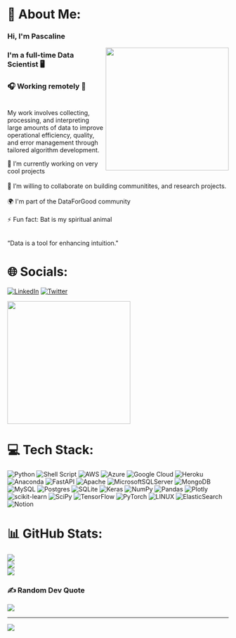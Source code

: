 # 💫 About Me:
### Hi, I'm Pascaline 
<img align="right" src="https://media.giphy.com/media/v1.Y2lkPTc5MGI3NjExYmUzZTBhMmUzNWI2YmM2NTIxNGM0NzEzZGU0YTRhMTAzMzIwOTNjMCZlcD12MV9pbnRlcm5hbF9naWZzX2dpZklkJmN0PWc/HUplkVCPY7jTW/giphy.gif" height="280">

### I'm a full-time Data Scientist 🖥️ 
### 🎧 Working remotely 🍵<br><br>

My work involves collecting, processing, and interpreting large amounts of data to improve operational efficiency, quality, and error management through tailored algorithm development.

🔭 I’m currently working on very cool projects<br><br>
👯 I’m willing to collaborate on building communitites, and research projects.<br><br>
🌍 I'm part of the DataForGood community<br><br>
⚡ Fun fact: Bat is my spiritual animal<br><br>

“Data is a tool for enhancing intuition."



# 🌐 Socials:
[![LinkedIn](https://img.shields.io/badge/LinkedIn-%230077B5.svg?logo=linkedin&logoColor=white)](https://linkedin.com/in/pascaline-grondein) [![Twitter](https://img.shields.io/badge/Twitter-%231DA1F2.svg?logo=Twitter&logoColor=white)](https://twitter.com/@PG_DataSE) 

<img src="https://media.giphy.com/media/v1.Y2lkPTc5MGI3NjExYjE4MGEyZDliYjVlMmNkNjRjNjNkYTdjYzZjOTNmYTBhZGU4Mzg0ZSZlcD12MV9pbnRlcm5hbF9naWZzX2dpZklkJmN0PWc/JWuBH9rCO2uZuHBFpm/giphy.gif" height="280">

# 💻 Tech Stack:
![Python](https://img.shields.io/badge/python-3670A0?style=for-the-badge&logo=python&logoColor=ffdd54) ![Shell Script](https://img.shields.io/badge/shell_script-%23121011.svg?style=for-the-badge&logo=gnu-bash&logoColor=white) ![AWS](https://img.shields.io/badge/AWS-%23FF9900.svg?style=for-the-badge&logo=amazon-aws&logoColor=white) ![Azure](https://img.shields.io/badge/azure-%230072C6.svg?style=for-the-badge&logo=azure-devops&logoColor=white) ![Google Cloud](https://img.shields.io/badge/Google%20Cloud-%234285F4.svg?style=for-the-badge&logo=google-cloud&logoColor=white) ![Heroku](https://img.shields.io/badge/heroku-%23430098.svg?style=for-the-badge&logo=heroku&logoColor=white) ![Anaconda](https://img.shields.io/badge/Anaconda-%2344A833.svg?style=for-the-badge&logo=anaconda&logoColor=white) ![FastAPI](https://img.shields.io/badge/FastAPI-005571?style=for-the-badge&logo=fastapi) ![Apache](https://img.shields.io/badge/apache-%23D42029.svg?style=for-the-badge&logo=apache&logoColor=white) ![MicrosoftSQLServer](https://img.shields.io/badge/Microsoft%20SQL%20Sever-CC2927?style=for-the-badge&logo=microsoft%20sql%20server&logoColor=white) ![MongoDB](https://img.shields.io/badge/MongoDB-%234ea94b.svg?style=for-the-badge&logo=mongodb&logoColor=white) ![MySQL](https://img.shields.io/badge/mysql-%2300f.svg?style=for-the-badge&logo=mysql&logoColor=white) ![Postgres](https://img.shields.io/badge/postgres-%23316192.svg?style=for-the-badge&logo=postgresql&logoColor=white) ![SQLite](https://img.shields.io/badge/sqlite-%2307405e.svg?style=for-the-badge&logo=sqlite&logoColor=white) ![Keras](https://img.shields.io/badge/Keras-%23D00000.svg?style=for-the-badge&logo=Keras&logoColor=white) ![NumPy](https://img.shields.io/badge/numpy-%23013243.svg?style=for-the-badge&logo=numpy&logoColor=white) ![Pandas](https://img.shields.io/badge/pandas-%23150458.svg?style=for-the-badge&logo=pandas&logoColor=white) ![Plotly](https://img.shields.io/badge/Plotly-%233F4F75.svg?style=for-the-badge&logo=plotly&logoColor=white) ![scikit-learn](https://img.shields.io/badge/scikit--learn-%23F7931E.svg?style=for-the-badge&logo=scikit-learn&logoColor=white) ![SciPy](https://img.shields.io/badge/SciPy-%230C55A5.svg?style=for-the-badge&logo=scipy&logoColor=%white) ![TensorFlow](https://img.shields.io/badge/TensorFlow-%23FF6F00.svg?style=for-the-badge&logo=TensorFlow&logoColor=white) ![PyTorch](https://img.shields.io/badge/PyTorch-%23EE4C2C.svg?style=for-the-badge&logo=PyTorch&logoColor=white) ![LINUX](https://img.shields.io/badge/Linux-FCC624?style=for-the-badge&logo=linux&logoColor=black) ![ElasticSearch](https://img.shields.io/badge/-ElasticSearch-005571?style=for-the-badge&logo=elasticsearch) ![Notion](https://img.shields.io/badge/Notion-%23000000.svg?style=for-the-badge&logo=notion&logoColor=white)
# 📊 GitHub Stats:
![](https://github-readme-stats.vercel.app/api?username=pgrondein&theme=dark&hide_border=false&include_all_commits=false&count_private=false)<br/>
![](https://github-readme-streak-stats.herokuapp.com/?user=pgrondein&theme=dark&hide_border=false)<br/>
![](https://github-readme-stats.vercel.app/api/top-langs/?username=pgrondein&theme=dark&hide_border=false&include_all_commits=false&count_private=false&layout=compact)


### ✍️ Random Dev Quote
![](https://quotes-github-readme.vercel.app/api?type=horizontal&theme=radical)

---
[![](https://visitcount.itsvg.in/api?id=pgrondein&icon=0&color=10)](https://visitcount.itsvg.in)
